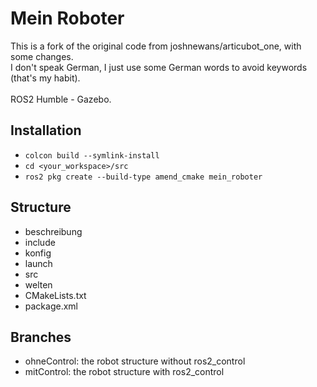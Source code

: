 # Mein Roboter
This is a fork of the original code from joshnewans/articubot_one, with some changes.<br />
I don't speak German, I just use some German words to avoid keywords (that's my habit).<br /><br />
ROS2 Humble - Gazebo.<br />
## Installation<br /> 
- `colcon build --symlink-install`<br />
- `cd <your_workspace>/src`<br />
- `ros2 pkg create --build-type amend_cmake mein_roboter`<br />
## Structure<br /> 
- beschreibung<br />
- include<br />
- konfig<br />
- launch<br />
- src<br />
- welten<br />
- CMakeLists.txt<br />
- package.xml<br />
## Branches<br /> 
- ohneControl: the robot structure without ros2_control<br />
- mitControl: the robot structure with ros2_control<br />
